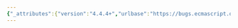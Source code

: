 ```yaml
---
{"_attributes":{"version":"4.4.4+","urlbase":"https://bugs.ecmascript.org/","maintainer":"dherman@mozilla.com"},"bug":{"bug_id":1278,"creation_ts":"2013-03-09 09:13:00 -0800","short_desc":"8.2.5.4 Typo: [[S]] => [[Set]]","delta_ts":"2013-05-14 18:13:23 -0700","product":"Draft for 6th Edition","component":"editorial issue","version":"Rev 14: March 8, 2013 Draft","rep_platform":"All","op_sys":"All","bug_status":"RESOLVED","resolution":"FIXED","priority":"Normal","bug_severity":"enhancement","everconfirmed":true,"reporter":{"uid":"utatane.tea","name":"Yusuke Suzuki"},"assigned_to":{"uid":"allen","name":"Allen Wirfs-Brock"},"long_desc":[{"commentid":3408,"comment_count":0,"who":{"uid":"utatane.tea","name":"Yusuke Suzuki"},"bug_when":"2013-03-09 09:13:48 -0800","thetext":"\"If Desc has a [[S]] field, then\" => \"If Desc has a [[Set]] field, then\""},{"commentid":3818,"comment_count":1,"who":{"uid":"allen","name":"Allen Wirfs-Brock"},"bug_when":"2013-05-12 17:02:59 -0700","thetext":"fixed in rev15 editor's draft"},{"commentid":3904,"comment_count":2,"who":{"uid":"allen","name":"Allen Wirfs-Brock"},"bug_when":"2013-05-14 18:13:23 -0700","thetext":"resolved in rev 15, May 14, 2013 draft"}]}}
---
```

